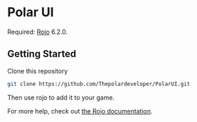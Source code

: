 # Polar UI
Required: [Rojo](https://github.com/rojo-rbx/rojo) 6.2.0.

## Getting Started
Clone this repository
``` bash
git clone https://github.com/Thepolardeveloper/PolarUI.git
```
Then use rojo to add it to your game.

For more help, check out [the Rojo documentation](https://rojo.space/docs).
